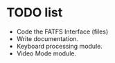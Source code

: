 # TODO list

- Code the FATFS Interface (files)
- Write documentation.
- Keyboard processing module.
- Video Mode module.
